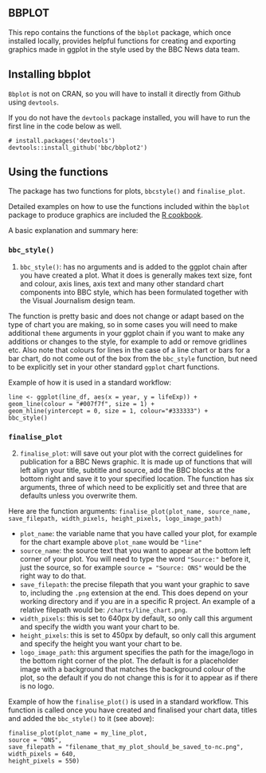 ## BBPLOT

This repo contains the functions of the `bbplot` package, which once installed locally, provides helpful functions for creating and exporting  graphics made in ggplot in the style used by the BBC News data team.

## Installing bbplot

`Bbplot` is not on CRAN, so you will have to install it directly from Github using `devtools`. 

If you do not have the `devtools` package installed, you will have to run the first line in the code below as well. 

```
# install.packages('devtools')
devtools::install_github('bbc/bbplot2')
```

## Using the functions

The package has two functions for plots, `bbcstyle()` and `finalise_plot`.

Detailed examples on how to use the functions included within the `bbplot` package to produce graphics are included the [R cookbook](https://github.com/bbc/vjdata.rcookbook).

A basic explanation and summary here:

### `bbc_style()`

1. `bbc_style()`: has no arguments and is added to the ggplot chain after you have created a plot. What it does is generally makes text size, font and colour, axis lines, axis text and many other standard chart components into BBC style, which has been formulated together with the Visual Journalism design team. 

The function is pretty basic and does not change or adapt based on the type of chart you are making, so in some cases you will need to make additional `theme` arguments in your ggplot chain if you want to make any additions or changes to the style, for example to add or remove gridlines etc. Also note that colours for lines in the case of a line chart or bars for a bar chart, do not come out of the box from the `bbc_style` function, but need to be explicitly set in your other standard `ggplot` chart functions.

Example of how it is used in a standard workflow:

```
line <- ggplot(line_df, aes(x = year, y = lifeExp)) +
geom_line(colour = "#007f7f", size = 1) +
geom_hline(yintercept = 0, size = 1, colour="#333333") +
bbc_style()
```
### `finalise_plot`

2. `finalise_plot`: will save out your plot with the correct guidelines for publication for a BBC News graphic. It is made up of functions that will left align your title, subtitle and source, add the BBC blocks at the bottom right and save it to your specified location. The function has six arguments, three of which need to be explicitly set and three that are defaults unless you overwrite them.  

Here are the function arguments:
`finalise_plot(plot_name, source_name, save_filepath, width_pixels, height_pixels, logo_image_path)`

* `plot_name`: the variable name that you have called your plot, for example for the chart example above `plot_name` would be `"line"`    
*  `source_name`: the source text that you want to appear at the bottom left corner of your plot. You will need to type the word `"Source:"`  before it, just the source, so for example `source = "Source: ONS"` would be the right way to do that.
* `save_filepath`: the precise filepath that you want your graphic to save to, including the `.png` extension at the end. This does depend on your working directory and if you are in a specific R project. An example of a relative filepath would be: `/charts/line_chart.png`.  
* `width_pixels`: this is set to 640px by default, so only call this argument and specify the width you want your chart to be. 
* `height_pixels`: this is set to 450px by default, so only call this argument and specify the height you want your chart to be. 
* `logo_image_path`: this argument specifies the path for the image/logo in the bottom right corner of the plot. The default is for a placeholder image with a background that matches the background colour of the plot, so the default if you do not change this is for it to appear as if there is no logo. 

Example of how the `finalise_plot()` is used in a standard workflow. This function is called once you have created and finalised your chart data, titles and added the `bbc_style()` to it (see above):

```
finalise_plot(plot_name = my_line_plot,
source = "ONS",
save_filepath = "filename_that_my_plot_should_be_saved_to-nc.png",
width_pixels = 640,
height_pixels = 550)
```
